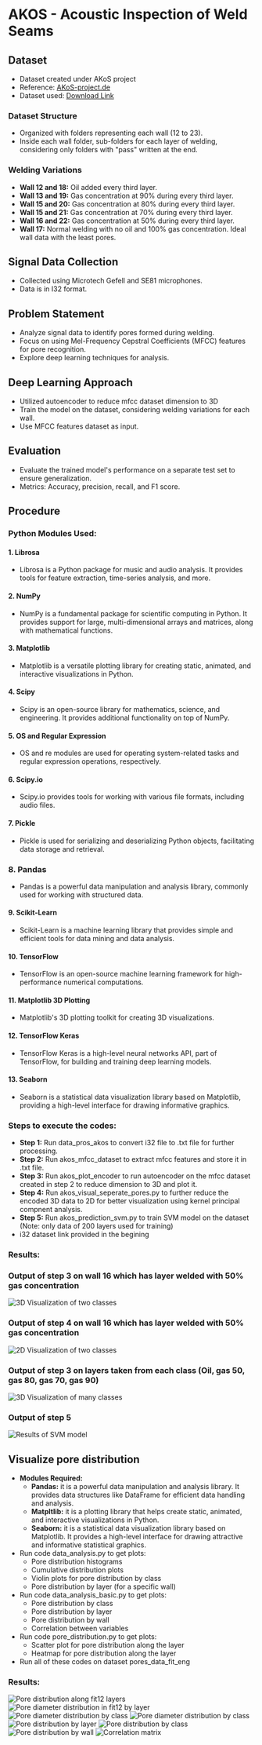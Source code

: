 # AKOS - Acoustic Inspection of Weld Seams

## Dataset
- Dataset created under AKoS project
- Reference: [AKoS-project.de](https://www.akos-projekt.de/index.php/beitraege)
- Dataset used: [Download Link](https://nx21454.your-storageshare.de/s/C5SF9GKQpzHRXfT/authenticate/showShare)

### Dataset Structure
- Organized with folders representing each wall (12 to 23).
- Inside each wall folder, sub-folders for each layer of welding, considering only folders with "pass" written at the end.

### Welding Variations
- **Wall 12 and 18:** Oil added every third layer.
- **Wall 13 and 19:** Gas concentration at 90% during every third layer.
- **Wall 15 and 20:** Gas concentration at 80% during every third layer.
- **Wall 15 and 21:** Gas concentration at 70% during every third layer.
- **Wall 16 and 22:** Gas concentration at 50% during every third layer.
- **Wall 17:** Normal welding with no oil and 100% gas concentration. Ideal wall data with the least pores.

## Signal Data Collection
- Collected using Microtech Gefell and SE81 microphones.
- Data is in I32 format.

## Problem Statement
- Analyze signal data to identify pores formed during welding.
- Focus on using Mel-Frequency Cepstral Coefficients (MFCC) features for pore recognition.
- Explore deep learning techniques for analysis.

## Deep Learning Approach
- Utilized autoencoder to reduce mfcc dataset dimension to 3D 
- Train the model on the dataset, considering welding variations for each wall.
- Use MFCC features dataset as input.

## Evaluation
- Evaluate the trained model's performance on a separate test set to ensure generalization.
- Metrics: Accuracy, precision, recall, and F1 score.

## Procedure
### Python Modules Used:
#### 1. Librosa
- Librosa is a Python package for music and audio analysis. It provides tools for feature extraction, time-series analysis, and more.

#### 2. NumPy
- NumPy is a fundamental package for scientific computing in Python. It provides support for large, multi-dimensional arrays and matrices, along with mathematical functions.

#### 3. Matplotlib
- Matplotlib is a versatile plotting library for creating static, animated, and interactive visualizations in Python.

#### 4. Scipy
- Scipy is an open-source library for mathematics, science, and engineering. It provides additional functionality on top of NumPy.

#### 5. OS and Regular Expression
- OS and re modules are used for operating system-related tasks and regular expression operations, respectively.

#### 6. Scipy.io
- Scipy.io provides tools for working with various file formats, including audio files.

#### 7. Pickle
- Pickle is used for serializing and deserializing Python objects, facilitating data storage and retrieval.

### 8. Pandas
- Pandas is a powerful data manipulation and analysis library, commonly used for working with structured data.

#### 9. Scikit-Learn
- Scikit-Learn is a machine learning library that provides simple and efficient tools for data mining and data analysis.

#### 10. TensorFlow
- TensorFlow is an open-source machine learning framework for high-performance numerical computations.

#### 11. Matplotlib 3D Plotting
- Matplotlib's 3D plotting toolkit for creating 3D visualizations.

#### 12. TensorFlow Keras
- TensorFlow Keras is a high-level neural networks API, part of TensorFlow, for building and training deep learning models.

#### 13. Seaborn
- Seaborn is a statistical data visualization library based on Matplotlib, providing a high-level interface for drawing informative graphics.

### Steps to execute the codes:
- **Step 1:** Run data_pros_akos to convert i32 file to .txt file for further processing.
- **Step 2:** Run akos_mfcc_dataset to extract mfcc features and store it in .txt file.
- **Step 3:** Run akos_plot_encoder to run autoencoder on the mfcc dataset created in step 2 to reduce dimension to 3D and plot it.
- **Step 4:** Run akos_visual_seperate_pores.py to further reduce the encoded 3D data to 2D for better visualization using kernel principal compnent analysis.
- **Step 5:** Run akos_prediction_svm.py to train SVM model on the dataset (Note: only data of 200 layers used for training)
- i32 dataset link provided in the begining

### Results:
### Output of step 3 on wall 16 which has layer welded with 50% gas concentration
![3D Visualization of two classes](https://github.com/iamgsshetty/AKOS/blob/main/Results/autoencoder_mfcc_wall_16.png)
### Output of step 4 on wall 16 which has layer welded with 50% gas concentration
![2D Visualization of two classes](https://github.com/iamgsshetty/AKOS/blob/main/Results/kpca_auto_zoom_wall_16.png)
### Output of step 3 on layers taken from each class (Oil, gas 50, gas 80, gas 70, gas 90)
![3D Visualization of many classes](https://github.com/iamgsshetty/AKOS/blob/main/Results/Figure_1_encoded%20feature.png)
### Output of step 5
![Results of SVM model](https://github.com/iamgsshetty/AKOS/blob/main/Results/Screenshot%202024-01-25%20114000.png)


## Visualize pore distribution
- **Modules Required:**
  - **Pandas:** it is a powerful data manipulation and analysis library. It provides data structures like DataFrame for efficient data handling and analysis.
  - **Matpltlib:** it is a plotting library that helps create static, animated, and interactive visualizations in Python.
  - **Seaborn:** it is a statistical data visualization library based on Matplotlib. It provides a high-level interface for drawing attractive and informative statistical graphics.
- Run code data_analysis.py to get plots:
  - Pore distribution histograms
  - Cumulative distribution plots
  - Violin plots for pore distribution by class
  - Pore distribution by layer (for a specific wall)
- Run code data_analysis_basic.py to get plots:
  - Pore distribution by class
  - Pore distribution by layer
  - Pore distribution by wall
  - Correlation between variables
- Run code pore_distribution.py to get plots:
  - Scatter plot for pore distribution along the layer
  - Heatmap for pore distribution along the layer  
- Run all of these codes on dataset pores_data_fit_eng

### Results:
![Pore distribution along fit12 layers](https://github.com/iamgsshetty/AKOS/blob/main/Results/pore_distribution_scatter_plot.png)
![Pore diameter distribution in fit12 by layer]()
![Pore diameter distribution by class](https://github.com/iamgsshetty/AKOS/blob/main/Results/data_analysis.png)
![Pore diameter distribution by class](https://github.com/iamgsshetty/AKOS/blob/main/Results/data_analysis_3.png)
![Pore distribution by layer](https://github.com/iamgsshetty/AKOS/blob/main/Results/Figure_2.png)
![Pore distribution by class](https://github.com/iamgsshetty/AKOS/blob/main/Results/Figure_1.png)
![Pore distribution by wall](https://github.com/iamgsshetty/AKOS/blob/main/Results/Figure_3.png)
![Correlation matrix]()

